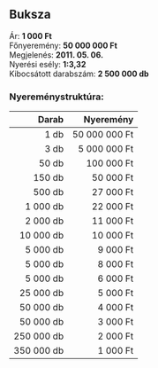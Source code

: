 ## Buksza

Ár: **1 000 Ft**<br/>
Főnyeremény: **50 000 000 Ft**<br/>
Megjelenés: **2011. 05. 06.**<br/>
Nyerési esély: **1:3,32**<br/>
Kibocsátott darabszám: **2 500 000 db**<br/>

### Nyereménystruktúra:
Darab|Nyeremény
---:|---:
1 db|50 000 000 Ft
3 db|5 000 000 Ft
50 db|100 000 Ft
150 db|50 000 Ft
500 db|27 000 Ft
1 000 db|22 000 Ft
2 000 db|11 000 Ft
10 000 db|10 000 Ft
5 000 db|9 000 Ft
5 000 db|8 000 Ft
5 000 db|6 000 Ft
25 000 db|5 000 Ft
50 000 db|4 000 Ft
50 000 db|3 000 Ft
250 000 db|2 000 Ft
350 000 db|1 000 Ft
